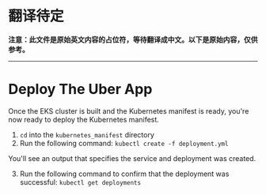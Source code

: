 # 翻译待定

**注意：此文件是原始英文内容的占位符，等待翻译成中文。以下是原始内容，仅供参考。**

---

# Deploy The Uber App

Once the EKS cluster is built and the Kubernetes manifest is ready, you're now ready to deploy the Kubernetes manifest.

1. `cd` into the `kubernetes_manifest` directory
2. Run the following command:
`kubectl create -f deployment.yml`

You'll see an output that specifies the service and deployment was created.

3. Run the following command to confirm that the deployment was successful:
`kubectl get deployments`
